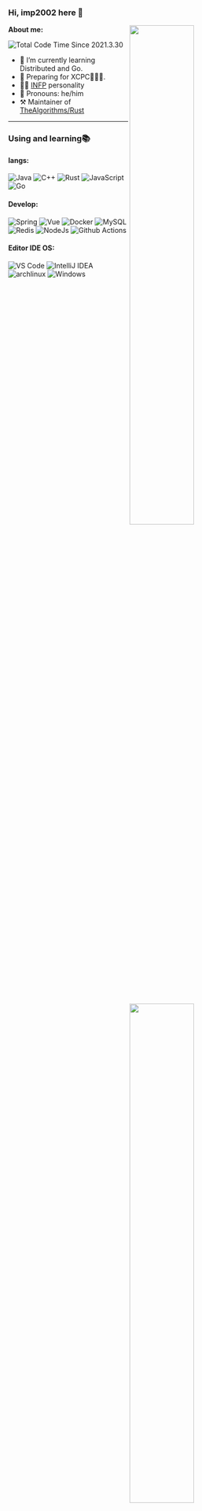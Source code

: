 ### Hi, imp2002 here 👋

[<img align="right" width="51%" src="https://readme-card.imp2002.com/api?username=imp2002&show_icons=true&icon_color=CE1D2D&text_color=718096&bg_color=ffffff&hide_title=true" />](https://metrics.lecoq.io/imp2002?template=classic)

**About me:**

<img src="https://wakatime.com/badge/user/70400143-077f-46cf-9ac2-ac211b28f700.svg" title="Total Code Time Since 2021.3.30"/>

- 🌱 I’m currently learning Distributed and Go.
- 🔭 Preparing for XCPC💭💡🎈.
- 👨‍🔬 [INFP](https://www.16personalities.com/infp-personality) personality
- 🧑 Pronouns: he/him
- ⚒️ Maintainer of [TheAlgorithms/Rust](https://github.com/TheAlgorithms/Rust)
---

### Using and learning📚

<img align="right" width="51%" src="https://readme-card.imp2002.com/api/wakatime?username=imp2002&range=last_7_days&layout=compact&langs_count=8&show_icons=true&icon_color=CE1D2D&text_color=718096&bg_color=ffffff&custom_title=Week%20Code%20Time"/>

#### langs:
<!-- **Langs:** -->
![Java](https://img.shields.io/badge/Java-ED8B00?style=flat-square&logo=java&logoColor=white)
![C++](http://img.shields.io/badge/-C++-FF7F50?style=flat-square&logo=c%2B%2B&logoColor=ffffff)
![Rust](http://img.shields.io/badge/-Rust-D2B48?style=flat-square&logo=Rust&logoColor=000000)
![JavaScript](https://img.shields.io/badge/-JavaScript-%23F7DF1C?style=flat-square&logo=javascript&logoColor=ffff4a&color=d1b01f)
![Go](https://img.shields.io/badge/Go-00ADD8?style=flat-square&logo=go&logoColor=white
)

#### Develop:
<!-- **Develop:** -->
![Spring](http://img.shields.io/badge/-Spring-6DB33F?style=flat-square&logo=spring&logoColor=ffffff)
![Vue](https://img.shields.io/badge/-Vue-4FC08D?style=flat-square&logo=Vue.js&logoColor=fff)
![Docker](https://img.shields.io/badge/-Docker-2C2255?style=flat-square&logo=docker)
![MySQL](https://img.shields.io/badge/-MySQL-5391FE?style=flat-square&logo=mysql&logoColor=ffffff)
![Redis](https://img.shields.io/badge/-Redis-DC382D?style=flat-square&logo=redis&logoColor=ffffff)
![NodeJs](https://img.shields.io/badge/-NodeJs-FF7D40?style=flat-square&logo=Node.js&logoColor=00d632)
![Github Actions](http://img.shields.io/badge/-Github%20Actions-2088FF?style=flat-square&logo=github-actions&logoColor=ffffff)

#### Editor IDE OS:
<!-- **Editor IDE OS:** -->
![VS Code](http://img.shields.io/badge/-VS%20Code-007ACC?style=flat-square&logo=visual-studio-code&logoColor=ffffff)
![IntelliJ IDEA](http://img.shields.io/badge/-IntelliJ%20IDEA-000000?style=flat-square&logo=intellij-idea&logoColor=ffffff)
![archlinux](http://img.shields.io/badge/-Arch%20Linux-0078D6?style=flat-square&logo=archlinux&logoColor=ffffff)
![Windows](http://img.shields.io/badge/-Windows-0078D6?style=flat-square&logo=windows&logoColor=ffffff)
